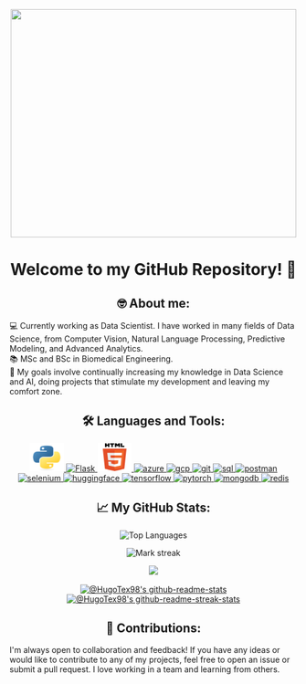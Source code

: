 <p align="center">
  <img align="center" src='https://www.googleapis.com/download/storage/v1/b/kaggle-user-content/o/inbox%2F4208294%2F1c014f0a4490cf323418b80648ba44fe%2FDATAAC.jpeg?generation=1577356397338672&alt=media' width="500" height="400">
</p>
  
<h1 align="center">
  Welcome to my GitHub Repository! 🚀
</h1>

<h2 align="center">
  🤓 About me:
</h2>
<p align="Left">
  💻 Currently working as Data Scientist. I have worked in many fields of Data Science, from Computer Vision, Natural Language Processing, Predictive Modeling, and Advanced Analytics.
  <br>
  📚 MSc and BSc in Biomedical Engineering.
  <br>
  🎯 My goals involve continually increasing my knowledge in Data Science and AI, doing projects that stimulate my development and leaving my comfort zone.
</p>

<!--
<hr/>
-->
<h2 align="center">
  🛠️ Languages and Tools:
</h2>

<p align="center">
  <a href="https://www.python.org" target="_blank" rel="noreferrer">
    <img src="https://raw.githubusercontent.com/devicons/devicon/master/icons/python/python-original.svg" alt="Python" width="60" height="50"/>
  </a>
  <a href="https://flask.palletsprojects.com/en/2.1.x/" target="_blank" rel="noreferrer">
    <img src="https://flask.palletsprojects.com/en/2.1.x/_images/flask-logo.png" alt="Flask" width="60" height="50"/>
  </a>
  <a href="https://www.w3.org/html/" target="_blank" rel="noreferrer">
    <img src="https://raw.githubusercontent.com/devicons/devicon/master/icons/html5/html5-original-wordmark.svg" alt="HTML5" width="60" height="50"/>
  </a>
  <a href="https://azure.microsoft.com/en-in/" target="_blank" rel="noreferrer">
    <img src="https://www.vectorlogo.zone/logos/microsoft_azure/microsoft_azure-icon.svg" alt="azure" width="60" height="50"/>
  </a>
  <a href="https://cloud.google.com" target="_blank" rel="noreferrer">
    <img src="https://www.vectorlogo.zone/logos/google_cloud/google_cloud-icon.svg" alt="gcp" width="60" height="50"/>
  </a>
  <a href="https://git-scm.com/" target="_blank" rel="noreferrer">
    <img src="https://www.vectorlogo.zone/logos/git-scm/git-scm-icon.svg" alt="git" width="60" height="50"/>
  </a>
  <a href="https://pnghut.com/png/gRuceD82g3/microsoft-sql-server-mysql-database-logo-information-brand-transparent-png" target="_blank" rel="noreferrer">
    <img src="https://img1.pnghut.com/17/4/21/gRuceD82g3/information-brand-mysql-query-language-sql-injection.jpg" alt="sql" width="60" height="50"/>
  </a>
  <a href="https://postman.com" target="_blank" rel="noreferrer">
    <img src="https://www.vectorlogo.zone/logos/getpostman/getpostman-icon.svg" alt="postman" width="60" height="50"/>
  </a>
  <a href="https://www.selenium.dev" target="_blank" rel="noreferrer">
    <img src="https://raw.githubusercontent.com/detain/svg-logos/780f25886640cef088af994181646db2f6b1a3f8/svg/selenium-logo.svg" alt="selenium" width="70" height="50"/>
  </a>
  <a href="https://huggingface.co/brand" target="_blank" rel="noreferrer">
    <img src="https://huggingface.co/datasets/huggingface/brand-assets/resolve/main/hf-logo.svg" alt="huggingface" width="70" height="50"/>
  </a>
  <a href="https://www.thedayinfo.com/2020/07/hello-world-avec-tensorflow-20.html" target="_blank" rel="noreferrer">
    <img src="https://blogger.googleusercontent.com/img/b/R29vZ2xl/AVvXsEj5Ft4r-hJvcSX6To4f0uRj3674MwFnd4aIG570EvnX16PATXD_in-6am7q6M_CdAcl1PkaeEEr_QFhvLtgZSLJwE-elQGAas2o2pb9sOH8z4VGhxA26tpQsxC6I30oxPZ3oQI4_iKWxPo/w320-h205/TF_FullColor_Stacked.png" alt="tensorflow" width="70" height="50"/>
  </a>
  <a href="https://www.pngkey.com/download/u2e6e6r5r5y3t4e6_pytorch-logo/" target="_blank" rel="noreferrer">
    <img src="https://smallimg.pngkey.com/png/small/380-3800394_pytorch-logo.png" alt="pytorch" width="70" height="50"/>
  </a>
  <a href="https://suhaskayarkar.blogspot.com/2017/06/mongodb-installation-configuration-on.html" target="_blank" rel="noreferrer">
    <img src="https://blogger.googleusercontent.com/img/b/R29vZ2xl/AVvXsEhSkI2nzH5WBwig7OsGVY_EJQ7UEPT7ME93sqog_gZGcgJ5PMfpQtc4FE9f-NgRBK7p5fholE7dAtfOWFl8ZEDriK8UepG1FQ-Ilq2xrhdCWZDeptmB95iUOpdnU4qWuiDqnu1UFlw9O4FG/s200/mongodb.jpg" alt="mongodb" width="70" height="50"/>
  </a>
  <a href="https://dwglogo.com/redis/" target="_blank" rel="noreferrer">
    <img src="https://dwglogo.com/wp-content/uploads/2017/12/Redis_Logo.png" alt="redis" width="70" height="50"/>
  </a>

<h2 align="center">📈 My GitHub Stats:</h2>
  <!--
  <p align="center">
    <img src="https://github-readme-stats.vercel.app/api/top-langs/?username=HugoTex98&theme=nightowl&hide_border=false&include_all_commits=true&count_private=true&layout=compact" alt="Top Languages" />
  </p>
  -->
  <p align="center">
  <img align="center" src="https://github-readme-stats.vercel.app/api/top-langs?username=HugoTex98&hide_border=true&no-bg=true&no-frame=true&layout=compact&theme=transparent&langs_count=10" alt="Top Languages"/>
  </p>
  <p align="center">
    <img alt="Mark streak" src="https://github-readme-streak-stats.herokuapp.com/?user=HugoTex98&hide_border=true&theme=transparent"/> 
  </p>

  <p align="center">
<img src="https://github-readme-stats.vercel.app/api/top-langs/?username=jrohitofficial&theme=gotham&layout=compact"width="40%"/> 
</p>

<p align="center">
<a href="https://github.com/HugoTex98?tab=repositories"><img src="https://github-readme-stats-one-bice.vercel.app/api?username=HugoTex98&theme=gotham&show_icons=true&count_private=true&hide_border=false&role=OWNER,ORGANIZATION_MEMBER,COLLABORATOR"  width="48%" alt="@HugoTex98's github-readme-stats"/></a>
<a href="https://github.com/HugoTex98?tab=stars"><img src="https://github-readme-streak-stats.herokuapp.com?user=HugoTex98&theme=gotham&hide_border=false&date_format=M%20j%5B%2C%20Y%5D"  width="48%" alt="@HugoTex98's github-readme-streak-stats"/></a>
</p>
  
<h2 align="center">
  👥 Contributions:
</h2>
<p align="left">
  I'm always open to collaboration and feedback! If you have any ideas or would like to contribute to any of my projects, feel free to open an issue or submit a pull request. 
  I love working in a team and learning from others.
</p>


<!--
**HugoTex98/HugoTex98** is a ✨ _special_ ✨ repository because its `README.md` (this file) appears on your GitHub profile.

Here are some ideas to get you started:

- 🔭 I’m currently working on ...
- 🌱 I’m currently learning ...
- 👯 I’m looking to collaborate on ...
- 🤔 I’m looking for help with ...
- 💬 Ask me about ...
- 📫 How to reach me: ...
- 😄 Pronouns: ...
- ⚡ Fun fact: ...
-->
